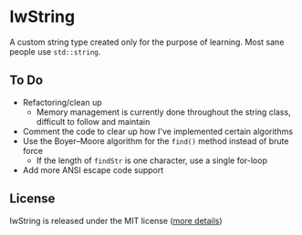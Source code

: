 # IwString

A custom string type created only for the purpose of learning. Most sane people use `std::string`.

## To Do

- Refactoring/clean up
    - Memory management is currently done throughout the string class, difficult to follow and maintain
- Comment the code to clear up how I've implemented certain algorithms
- Use the Boyer–Moore algorithm for the `find()` method instead of brute force
    - If the length of `findStr` is one character, use a single for-loop
- Add more ANSI escape code support

## License

IwString is released under the MIT license ([more details](./LICENSE))
